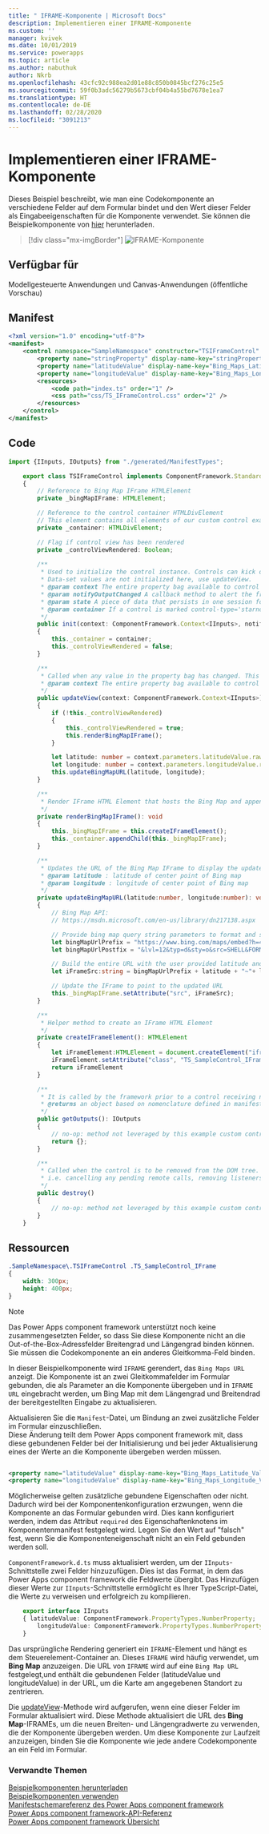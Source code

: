 ```yaml
---
title: " IFRAME-Komponente | Microsoft Docs"
description: Implementieren einer IFRAME-Komponente
ms.custom: ''
manager: kvivek
ms.date: 10/01/2019
ms.service: powerapps
ms.topic: article
ms.author: nabuthuk
author: Nkrb
ms.openlocfilehash: 43cfc92c988ea2d01e88c850b0845bcf276c25e5
ms.sourcegitcommit: 59f0b3adc56279b5673cbf04b4a55bd7678e1ea7
ms.translationtype: HT
ms.contentlocale: de-DE
ms.lasthandoff: 02/28/2020
ms.locfileid: "3091213"
---
```

# <a name="implementing-a-iframe-component"></a>Implementieren einer IFRAME-Komponente

Dieses Beispiel beschreibt, wie man eine Codekomponente an verschiedene Felder auf dem Formular bindet und den Wert dieser Felder als Eingabeeigenschaften für die Komponente verwendet. Sie können die Beispielkomponente von [hier](https://github.com/microsoft/PowerApps-Samples/tree/master/component-framework/TS_IFrameControl) herunterladen.

> [!div class="mx-imgBorder"]
> ![IFRAME-Komponente](../media/iframe-control.png "IFRAME-Komponente")

## <a name="available-for"></a>Verfügbar für 

Modellgesteuerte Anwendungen und Canvas-Anwendungen (öffentliche Vorschau) 

## <a name="manifest"></a>Manifest

```XML
<?xml version="1.0" encoding="utf-8"?>
<manifest>
    <control namespace="SampleNamespace" constructor="TSIFrameControl" version="1.0.0" display-name-key="TS_IFrameControl_Display_Key" description-key="TS_IFrameControl_Desc_Key" control-type="standard">
        <property name="stringProperty" display-name-key="stringProperty_Display_Key" description-key="stringProperty_Desc_Key" of-type="SingleLine.Text" usage="bound" required="true" />
        <property name="latitudeValue" display-name-key="Bing_Maps_Latitude_Value" description-key="latitude" of-type="FP" usage="bound" required="true" />
        <property name="longitudeValue" display-name-key="Bing_Maps_Longitude_Value" description-key="longitude" of-type="FP" usage="bound" required="true" />
        <resources>
            <code path="index.ts" order="1" />
            <css path="css/TS_IFrameControl.css" order="2" />
        </resources>
    </control>
</manifest>
```

## <a name="code"></a>Code

```TypeScript
import {IInputs, IOutputs} from "./generated/ManifestTypes";

    export class TSIFrameControl implements ComponentFramework.StandardControl<IInputs, IOutputs> 
    {
        // Reference to Bing Map IFrame HTMLElement
        private _bingMapIFrame: HTMLElement;

        // Reference to the control container HTMLDivElement
        // This element contains all elements of our custom control example
        private _container: HTMLDivElement;

        // Flag if control view has been rendered
        private _controlViewRendered: Boolean;
        
        /**
         * Used to initialize the control instance. Controls can kick off remote server calls and other initialization actions here.
         * Data-set values are not initialized here, use updateView.
         * @param context The entire property bag available to control via Context Object; It contains values as set up by the customizer mapped to property names defined in the manifest, as well as utility functions.
         * @param notifyOutputChanged A callback method to alert the framework that the control has new outputs ready to be retrieved asynchronously.
         * @param state A piece of data that persists in one session for a single user. Can be set at any point in a controls life cycle by calling 'setControlState' in the Mode interface.
         * @param container If a control is marked control-type='starndard', it will receive an empty div element within which it can render its content.
         */
        public init(context: ComponentFramework.Context<IInputs>, notifyOutputChanged: () => void, state: ComponentFramework.Dictionary, container:HTMLDivElement)
        {
            this._container = container;
            this._controlViewRendered = false;
        }

        /**
         * Called when any value in the property bag has changed. This includes field values, data-sets, global values such as container height and width, offline status, control metadata values such as label, visible, etc.
         * @param context The entire property bag available to control via Context Object; It contains values as set up by the customizer mapped to names defined in the manifest, as well as utility functions
         */
        public updateView(context: ComponentFramework.Context<IInputs>)
        {
            if (!this._controlViewRendered)
            {
                this._controlViewRendered = true;
                this.renderBingMapIFrame();
            }

            let latitude: number = context.parameters.latitudeValue.raw!;
            let longitude: number = context.parameters.longitudeValue.raw!;
            this.updateBingMapURL(latitude, longitude);
        }

        /** 
         * Render IFrame HTML Element that hosts the Bing Map and appends the IFrame to the control container 
         */
        private renderBingMapIFrame(): void
        {
            this._bingMapIFrame = this.createIFrameElement();
            this._container.appendChild(this._bingMapIFrame);
        }

        /**
         * Updates the URL of the Bing Map IFrame to display the updated lat/long coordinates
         * @param latitude : latitude of center point of Bing map
         * @param longitude : longitude of center point of Bing map
         */
        private updateBingMapURL(latitude:number, longitude:number): void
        {
            // Bing Map API:
            // https://msdn.microsoft.com/en-us/library/dn217138.aspx

            // Provide bing map query string parameters to format and style map view
            let bingMapUrlPrefix = "https://www.bing.com/maps/embed?h=400&w=300&cp=";
            let bingMapUrlPostfix = "&lvl=12&typ=d&sty=o&src=SHELL&FORM=MBEDV8";

            // Build the entire URL with the user provided latitude and longitude
            let iFrameSrc:string = bingMapUrlPrefix + latitude + "~"+ longitude + bingMapUrlPostfix;

            // Update the IFrame to point to the updated URL
            this._bingMapIFrame.setAttribute("src", iFrameSrc);
        }

        /** 
         * Helper method to create an IFrame HTML Element
         */
        private createIFrameElement(): HTMLElement
        {
            let iFrameElement:HTMLElement = document.createElement("iframe")
            iFrameElement.setAttribute("class", "TS_SampleControl_IFrame");
            return iFrameElement
        }

        /** 
         * It is called by the framework prior to a control receiving new data. 
         * @returns an object based on nomenclature defined in manifest, expecting object[s] for property marked as “bound” or “output”
         */
        public getOutputs(): IOutputs
        {
            // no-op: method not leveraged by this example custom control
            return {};
        }

        /** 
         * Called when the control is to be removed from the DOM tree. Controls should use this call for cleanup.
         * i.e. cancelling any pending remote calls, removing listeners, etc.
         */
        public destroy()
        {
            // no-op: method not leveraged by this example custom control
        }
    }
```

## <a name="resources"></a>Ressourcen

```css
.SampleNamespace\.TSIFrameControl .TS_SampleControl_IFrame
{
    width: 300px;
    height: 400px;
}
```

> [!NOTE]
> Das Power Apps component framework unterstützt noch keine zusammengesetzten Felder, so dass Sie diese Komponente nicht an die Out-of-the-Box-Adressfelder Breitengrad und Längengrad binden können. Sie müssen die Codekomponente an ein anderes Gleitkomma-Feld binden.

In dieser Beispielkomponente wird `IFRAME` gerendert, das `Bing Maps URL` anzeigt. Die Komponente ist an zwei Gleitkommafelder im Formular gebunden, die als Parameter an die Komponente übergeben und in `IFRAME URL` eingebracht werden, um Bing Map mit dem Längengrad und Breitendrad der bereitgestellten Eingabe zu aktualisieren.  

Aktualisieren Sie die `Manifest`-Datei, um Bindung an zwei zusätzliche Felder im Formular einzuschließen.  
Diese Änderung teilt dem Power Apps component framework mit, dass diese gebundenen Felder bei der Initialisierung und bei jeder Aktualisierung eines der Werte an die Komponente übergeben werden müssen.
  
```xml

<property name="latitudeValue" display-name-key="Bing_Maps_Latitude_Value" description-key="latitude" of-type="FP" usage="bound" required="true" />  
<property name="longitudeValue" display-name-key="Bing_Maps_Longitude_Value" description-key="longitude" of-type="FP" usage="bound" required="true" />  
```

Möglicherweise gelten zusätzliche gebundene Eigenschaften oder nicht. Dadurch wird bei der Komponentenkonfiguration erzwungen, wenn die Komponente an das Formular gebunden wird. Dies kann konfiguriert werden, indem das Attribut `required` des Eigenschaftenknotens im Komponentenmanifest festgelegt wird. Legen Sie den Wert auf "falsch" fest, wenn Sie die Komponenteneigenschaft nicht an ein Feld gebunden werden soll. 
 
`ComponentFramework.d.ts` muss aktualisiert werden, um der `IInputs`-Schnittstelle zwei Felder hinzuzufügen. Dies ist das Format, in dem das Power Apps component framework die Feldwerte übergibt. Das Hinzufügen dieser Werte zur `IInputs`-Schnittstelle ermöglicht es Ihrer TypeScript-Datei, die Werte zu verweisen und erfolgreich zu kompilieren.  

```TypeScript
    export interface IInputs 
    { latitudeValue: ComponentFramework.PropertyTypes.NumberProperty;  
        longitudeValue: ComponentFramework.PropertyTypes.NumberProperty;  
    }  
 ```

Das ursprüngliche Rendering generiert ein `IFRAME`-Element und hängt es dem Steuerelement-Container an. Dieses `IFRAME` wird häufig verwendet, um **Bing Map** anzuzeigen. Die URL von `IFRAME` wird auf eine `Bing Map URL` festgelegt,und enthält die gebundenen Felder (latitudeValue und longitudeValue) in der URL, um die Karte am angegebenen Standort zu zentrieren. 

Die [updateView](../reference/control/updateview.md)-Methode wird aufgerufen, wenn eine dieser Felder im Formular aktualisiert wird. Diese Methode aktualisiert die URL des **Bing Map**-IFRAMEs, um die neuen Breiten- und Längengradwerte zu verwenden, die der Komponente übergeben werden. Um diese Komponente zur Laufzeit anzuzeigen, binden Sie die Komponente wie jede andere Codekomponente an ein Feld im Formular.

### <a name="related-topics"></a>Verwandte Themen

[Beispielkomponenten herunterladen](https://go.microsoft.com/fwlink/?linkid=2088525)<br/>
[Beispielkomponenten verwenden](../use-sample-components.md)<br/>
[Manifestschemareferenz des Power Apps component framework](../manifest-schema-reference/index.md)<br />
[Power Apps component framework-API-Referenz](../reference/index.md)<br />
[Power Apps component framework Übersicht](../overview.md)
